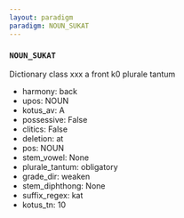 ```yaml
---
layout: paradigm
paradigm: NOUN_SUKAT
---
```

### ` NOUN_SUKAT `

Dictionary class xxx a front k0 plurale tantum
* harmony: back
* upos: NOUN
* kotus_av: A
* possessive: False
* clitics: False
* deletion: at
* pos: NOUN
* stem_vowel: None
* plurale_tantum: obligatory
* grade_dir: weaken
* stem_diphthong: None
* suffix_regex: kat
* kotus_tn: 10

